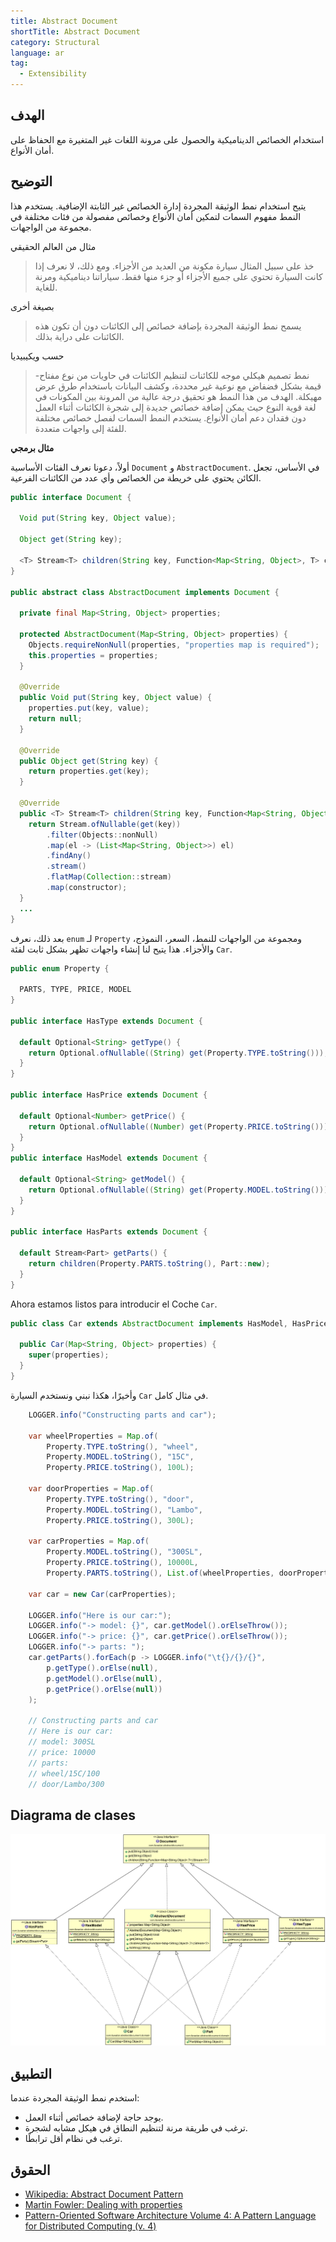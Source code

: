 ```yaml
---
title: Abstract Document
shortTitle: Abstract Document
category: Structural
language: ar
tag:
  - Extensibility
---
```



## الهدف

استخدام الخصائص الديناميكية والحصول على مرونة اللغات غير المتغيرة مع الحفاظ على أمان الأنواع.

## التوضيح

يتيح استخدام نمط الوثيقة المجردة إدارة الخصائص غير الثابتة الإضافية. يستخدم هذا النمط مفهوم 
السمات لتمكين أمان الأنواع وخصائص مفصولة من فئات مختلفة في مجموعة من الواجهات.

مثال من العالم الحقيقي

> خذ على سبيل المثال سيارة مكونة من العديد من الأجزاء. ومع ذلك، لا نعرف إذا كانت السيارة تحتوي على جميع الأجزاء أو جزء منها فقط. سياراتنا ديناميكية ومرنة للغاية.

بصيغة أخرى

> يسمح نمط الوثيقة المجردة بإضافة خصائص إلى الكائنات دون أن تكون هذه الكائنات على دراية بذلك.

حسب ويكيبيديا

> نمط تصميم هيكلي موجه للكائنات لتنظيم الكائنات في حاويات من نوع مفتاح-قيمة بشكل فضفاض مع نوعية غير محددة، وكشف البيانات باستخدام طرق عرض مهيكلة. الهدف من هذا النمط هو تحقيق درجة عالية من المرونة بين المكونات في لغة قوية النوع حيث يمكن إضافة خصائص جديدة إلى شجرة الكائنات أثناء العمل دون فقدان دعم أمان الأنواع. يستخدم النمط السمات لفصل خصائص مختلفة للفئة إلى واجهات متعددة.

**مثال برمجي**

أولاً، دعونا نعرف الفئات الأساسية `Document` و `AbstractDocument`. في الأساس، تجعل الكائن يحتوي على خريطة من الخصائص وأي عدد من الكائنات الفرعية.


```java
public interface Document {

  Void put(String key, Object value);

  Object get(String key);

  <T> Stream<T> children(String key, Function<Map<String, Object>, T> constructor);
}

public abstract class AbstractDocument implements Document {

  private final Map<String, Object> properties;

  protected AbstractDocument(Map<String, Object> properties) {
    Objects.requireNonNull(properties, "properties map is required");
    this.properties = properties;
  }

  @Override
  public Void put(String key, Object value) {
    properties.put(key, value);
    return null;
  }

  @Override
  public Object get(String key) {
    return properties.get(key);
  }

  @Override
  public <T> Stream<T> children(String key, Function<Map<String, Object>, T> constructor) {
    return Stream.ofNullable(get(key))
        .filter(Objects::nonNull)
        .map(el -> (List<Map<String, Object>>) el)
        .findAny()
        .stream()
        .flatMap(Collection::stream)
        .map(constructor);
  }
  ...
}
```

بعد ذلك، نعرف `enum` لـ `Property` ومجموعة من الواجهات للنمط، السعر، النموذج، والأجزاء. هذا يتيح لنا إنشاء واجهات تظهر بشكل ثابت لفئة `Car`.


```java
public enum Property {

  PARTS, TYPE, PRICE, MODEL
}

public interface HasType extends Document {

  default Optional<String> getType() {
    return Optional.ofNullable((String) get(Property.TYPE.toString()));
  }
}

public interface HasPrice extends Document {

  default Optional<Number> getPrice() {
    return Optional.ofNullable((Number) get(Property.PRICE.toString()));
  }
}
public interface HasModel extends Document {

  default Optional<String> getModel() {
    return Optional.ofNullable((String) get(Property.MODEL.toString()));
  }
}

public interface HasParts extends Document {

  default Stream<Part> getParts() {
    return children(Property.PARTS.toString(), Part::new);
  }
}
```

Ahora estamos listos para introducir el Coche `Car`.

```java
public class Car extends AbstractDocument implements HasModel, HasPrice, HasParts {

  public Car(Map<String, Object> properties) {
    super(properties);
  }
}
```

وأخيرًا، هكذا نبني ونستخدم السيارة `Car` في مثال كامل.


```java
    LOGGER.info("Constructing parts and car");

    var wheelProperties = Map.of(
        Property.TYPE.toString(), "wheel",
        Property.MODEL.toString(), "15C",
        Property.PRICE.toString(), 100L);

    var doorProperties = Map.of(
        Property.TYPE.toString(), "door",
        Property.MODEL.toString(), "Lambo",
        Property.PRICE.toString(), 300L);

    var carProperties = Map.of(
        Property.MODEL.toString(), "300SL",
        Property.PRICE.toString(), 10000L,
        Property.PARTS.toString(), List.of(wheelProperties, doorProperties));

    var car = new Car(carProperties);

    LOGGER.info("Here is our car:");
    LOGGER.info("-> model: {}", car.getModel().orElseThrow());
    LOGGER.info("-> price: {}", car.getPrice().orElseThrow());
    LOGGER.info("-> parts: ");
    car.getParts().forEach(p -> LOGGER.info("\t{}/{}/{}",
        p.getType().orElse(null),
        p.getModel().orElse(null),
        p.getPrice().orElse(null))
    );

    // Constructing parts and car
    // Here is our car:
    // model: 300SL
    // price: 10000
    // parts: 
    // wheel/15C/100
    // door/Lambo/300
```

## Diagrama de clases

![alt text](./etc/abstract-document.png "Abstract Document Traits and Domain")

## التطبيق

استخدم نمط الوثيقة المجردة عندما:

* يوجد حاجة لإضافة خصائص أثناء العمل.
* ترغب في طريقة مرنة لتنظيم النطاق في هيكل مشابه لشجرة.
* ترغب في نظام أقل ترابطًا.

## الحقوق


* [Wikipedia: Abstract Document Pattern](https://en.wikipedia.org/wiki/Abstract_Document_Pattern)
* [Martin Fowler: Dealing with properties](http://martinfowler.com/apsupp/properties.pdf)
* [Pattern-Oriented Software Architecture Volume 4: A Pattern Language for Distributed Computing (v. 4)](https://www.amazon.com/gp/product/0470059028/ref=as_li_qf_asin_il_tl?ie=UTF8&tag=javadesignpat-20&creative=9325&linkCode=as2&creativeASIN=0470059028&linkId=e3aacaea7017258acf184f9f3283b492)